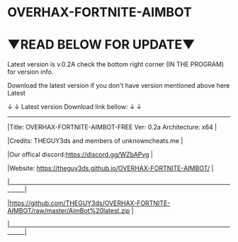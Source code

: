 # OVERHAX-FORTNITE-AIMBOT 
# ▼READ BELOW FOR UPDATE▼
Latest version is v.0.2A check the bottom right corner (IN THE PROGRAM) for version info.

Download the latest version if you don't have version mentioned above here Latest 

↓ ↓ Latest version Download link bellow: ↓ ↓ 
 ____________________________________________________________________________________
|Title: OVERHAX-FORTNITE-AIMBOT-FREE      Ver: 0.2a        Architecture: x64         |

|Credits: THEGUY3ds and members of unknowncheats.me                                  |

|Our offical discord:https://discord.gg/WZbAPvg                                      |

|Website: https://theguy3ds.github.io/OVERHAX-FORTNITE-AIMBOT/                       | 

|____________________________________________________________________________________|

|https://github.com/THEGUY3ds/OVERHAX-FORTNITE-AIMBOT/raw/master/AimBot%20latest.zip |

|____________________________________________________________________________________|

